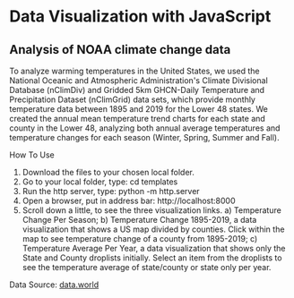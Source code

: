 # Data Visualization with JavaScript

## Analysis of NOAA climate change data
To analyze warming temperatures in the United States, we used the National Oceanic and Atmospheric Administration's Climate Divisional Database (nClimDiv) and Gridded 5km GHCN-Daily Temperature and Precipitation Dataset (nClimGrid) data sets, which provide monthly temperature data between 1895 and 2019 for the Lower 48 states. We created the annual mean temperature trend charts for each state and county in the Lower 48, analyzing both annual average temperatures and temperature changes for each season (Winter, Spring, Summer and Fall).

How To Use
1) Download the files to your chosen local folder.
2) Go to your local folder, type: cd templates
3) Run the http server, type: python -m http.server
4) Open a browser, put in address bar: http://localhost:8000
5) Scroll down a little, to see the three visualization links.
  a) Temperature Change Per Season;
  b) Temperature Change 1895-2019, 
        a data visualization that shows a US map divided by counties.
        Click within the map to see temperature change of a county from 1895-2019;
  c) Temperature Average Per Year,
        a data visualization that shows only the State and County droplists initially.
        Select an item from the droplists to see the temperature average of state/county or state only per year.


Data Source: [data.world](https://data.world/environmentdata/analysis-of-noaa-climate-change-data)

